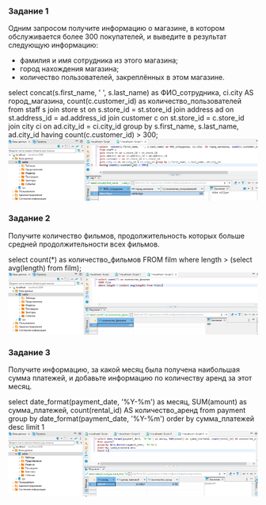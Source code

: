 ### Задание 1

Одним запросом получите информацию о магазине, в котором обслуживается более 300 покупателей, и выведите в результат следующую информацию: 
- фамилия и имя сотрудника из этого магазина;
- город нахождения магазина;
- количество пользователей, закреплённых в этом магазине.

select  concat(s.first_name, ' ', s.last_name) as ФИО_сотрудника, ci.city  AS город_магазина, count(c.customer_id) as количество_пользователей
from staff s
join store st on s.store_id = st.store_id
join address ad on st.address_id = ad.address_id
join customer c on st.store_id = c.store_id
join city ci on ad.city_id = ci.city_id group by s.first_name, s.last_name, ad.city_id
having count(c.customer_id) > 300;
![image](https://github.com/GerasimoivSV/git_2/blob/GerasimoivSV-patch-1/1sql2.png)

### Задание 2

Получите количество фильмов, продолжительность которых больше средней продолжительности всех фильмов.

select count(*) as количество_фильмов
FROM film
where length > (select avg(length) from film);
![image](https://github.com/GerasimoivSV/git_2/blob/GerasimoivSV-patch-1/2sql2.png)


### Задание 3

Получите информацию, за какой месяц была получена наибольшая сумма платежей, и добавьте информацию по количеству аренд за этот месяц.

select date_format(payment_date, '%Y-%m') as месяц, SUM(amount) as сумма_платежей, count(rental_id) AS количество_аренд
from payment
group by date_format(payment_date, '%Y-%m')
order by сумма_платежей desc
limit 1
![image](https://github.com/GerasimoivSV/git_2/blob/GerasimoivSV-patch-1/3sql2.png)
